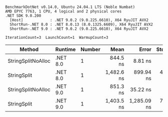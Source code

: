 ```

BenchmarkDotNet v0.14.0, Ubuntu 24.04.1 LTS (Noble Numbat)
AMD EPYC 7763, 1 CPU, 4 logical and 2 physical cores
.NET SDK 9.0.200
  [Host]            : .NET 9.0.2 (9.0.225.6610), X64 RyuJIT AVX2
  ShortRun-.NET 8.0 : .NET 8.0.13 (8.0.1325.6609), X64 RyuJIT AVX2
  ShortRun-.NET 9.0 : .NET 9.0.2 (9.0.225.6610), X64 RyuJIT AVX2

IterationCount=3  LaunchCount=1  WarmupCount=3  

```
| Method             | Runtime  | Number | Mean       | Error       | StdDev   | Min        | Max        | Gen0   | Gen1   | Allocated |
|------------------- |--------- |------- |-----------:|------------:|---------:|-----------:|-----------:|-------:|-------:|----------:|
| StringSplitNoAlloc | .NET 8.0 | 1      |   844.5 ns |     8.81 ns |  0.48 ns |   844.2 ns |   845.1 ns |      - |      - |         - |
| StringSplit        | .NET 8.0 | 1      | 1,482.6 ns |   899.94 ns | 49.33 ns | 1,429.2 ns | 1,526.4 ns | 0.1907 | 0.0019 |    3208 B |
| StringSplitNoAlloc | .NET 9.0 | 1      |   851.3 ns |    35.22 ns |  1.93 ns |   849.8 ns |   853.5 ns |      - |      - |         - |
| StringSplit        | .NET 9.0 | 1      | 1,403.5 ns | 1,285.09 ns | 70.44 ns | 1,339.1 ns | 1,478.8 ns | 0.1907 | 0.0019 |    3208 B |
